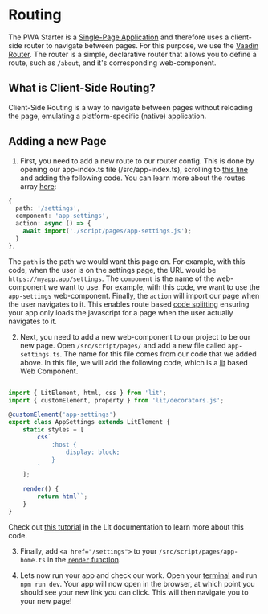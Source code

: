 # Routing

The PWA Starter is a [Single-Page Application](https://developer.mozilla.org/en-US/docs/Glossary/SPA) and therefore uses a client-side router to navigate between pages. For this purpose, we use the [Vaadin Router](https://vaadin.github.io/router/vaadin-router/demo/#vaadin-router-getting-started-demos). The router is a simple, declarative router that allows you to define a route, such as `/about`, and it's corresponding web-component. 

## What is Client-Side Routing?
Client-Side Routing is a way to navigate between pages without reloading the page, emulating a platform-specific (native) application.

## Adding a new Page

1. First, you need to add a new route to our router config. This is done by opening our app-index.ts file (/src/app-index.ts), scrolling to [this line](https://github.com/pwa-builder/pwa-starter/blob/main/src/app-index.ts#L68) and adding the following code. You can learn more about the routes array [here](https://vaadin.github.io/router/vaadin-router/demo/#:~:text=COPY-,Child%20Routes,-Each%20route%20can):

```typescript
{
  path: '/settings',
  component: 'app-settings',
  action: async () => {
    await import('./script/pages/app-settings.js');
  }
},
```
The `path` is the path we would want this page on. For example, with this code, when the user is on the settings page, the URL would be `https://myapp.app/settings`. The `component` is the name of the web-component we want to use. For example, with this code, we want to use the `app-settings` web-component. Finally, the `action` will import our page when the user navigates to it. This enables route based [code splitting](https://developer.mozilla.org/en-US/docs/Glossary/Code_splitting) ensuring your app only loads the javascript for a page when the user actually navigates to it.

2. Next, you need to add a new web-component to our project to be our new page. Open `/src/script/pages/` and add a new file called `app-settings.ts`. The name for this file comes from our code that we added above. In this file, we will add the following code, which is a [lit](https://lit.dev/) based Web Component.

```typescript

import { LitElement, html, css } from 'lit';
import { customElement, property } from 'lit/decorators.js';

@customElement('app-settings')
export class AppSettings extends LitElement {
    static styles = [
        css`
            :host {
                display: block;
            }
        `
    ];

    render() {
        return html``;
    }
}
```

Check out [this tutorial](https://lit.dev/tutorials/intro-to-lit/) in the Lit documentation to learn more about this code.

3. Finally, add `<a href="/settings">` to your `/src/script/pages/app-home.ts` in the [`render` function](https://github.com/pwa-builder/pwa-starter/blob/main/src/script/pages/app-home.ts#L104).

4. Lets now run your app and check our work. Open your [terminal](https://www.hanselman.com/blog/whats-the-difference-between-a-console-a-terminal-and-a-shell) and run `npm run dev`. Your app will now open in the browser, at which point you should see your new link you can click. This will then navigate you to your new page!










